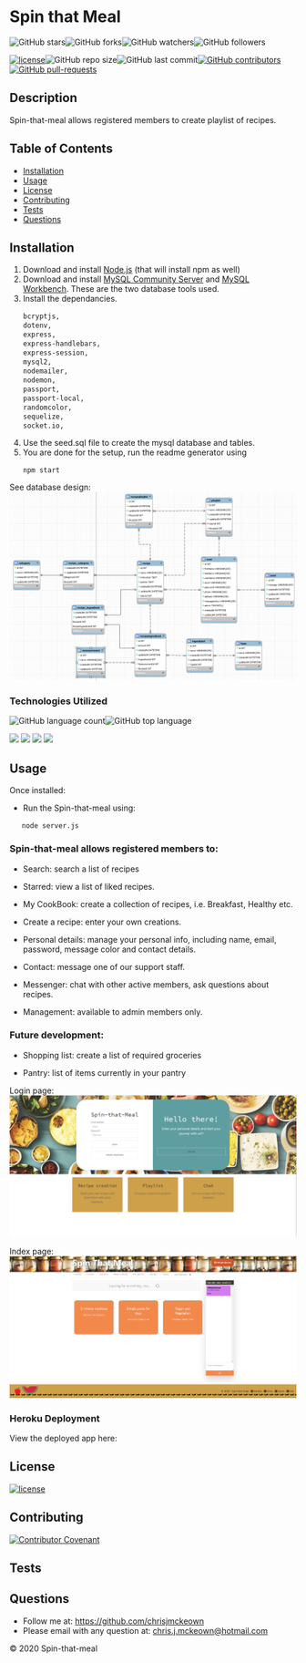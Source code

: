 # Spin that Meal

![GitHub stars](https://img.shields.io/github/stars/chrisjmckeown/Spin-that-Meal?style=social)![GitHub forks](https://img.shields.io/github/forks/chrisjmckeown/Spin-that-Meal?style=social)![GitHub watchers](https://img.shields.io/github/watchers/chrisjmckeown/Spin-that-Meal?style=social)![GitHub followers](https://img.shields.io/github/followers/chrisjmckeown?style=social)

[![license](https://img.shields.io/github/license/chrisjmckeown/Spin-that-Meal?style=flat-square)](https://github.com/chrisjmckeown/Spin-that-Meal/blob/master/LICENSE)![GitHub repo size](https://img.shields.io/github/repo-size/chrisjmckeown/Spin-that-Meal?style=flat-square)![GitHub last commit](https://img.shields.io/github/last-commit/chrisjmckeown/Spin-that-Meal?style=flat-square)[![GitHub contributors](https://img.shields.io/github/contributors/chrisjmckeown/Spin-that-Meal?style=flat-square)](https://GitHub.com/chrisjmckeown/Spin-that-Meal/graphs/contributors/)[![GitHub pull-requests](https://img.shields.io/github/issues-pr/chrisjmckeown/Spin-that-Meal?style=flat-square)](https://GitHub.com/chrisjmckeown/Spin-that-Meal/pull/)

## Description

Spin-that-meal allows registered members to create playlist of recipes.

## Table of Contents

- [Installation](#Installation)
- [Usage](#Usage)
- [License](#License)
- [Contributing](#Contributing)
- [Tests](#Tests)
- [Questions](#Questions)

## Installation

1. Download and install [Node.js](http://nodejs.org/) (that will install npm as well)
2. Download and install [MySQL Community Server](https://dev.mysql.com/downloads/mysql) and [MySQL Workbench](https://dev.mysql.com/downloads/workbench/). These are the two database tools used.
3. Install the dependancies.<br />
   ```
   bcryptjs,
   dotenv,
   express,
   express-handlebars,
   express-session,
   mysql2,
   nodemailer,
   nodemon,
   passport,
   passport-local,
   randomcolor,
   sequelize,
   socket.io,
   ```
4. Use the seed.sql file to create the mysql database and tables.
5. You are done for the setup, run the readme generator using
   ```
   npm start
   ```

See database design:
<img src="./public/images/database-design.png" alt="Database design">

### Technologies Utilized

![GitHub language count](https://img.shields.io/github/languages/count/chrisjmckeown/Spin-that-Meal?style=flat-square)![GitHub top language](https://img.shields.io/github/languages/top/chrisjmckeown/Spin-that-Meal?style=flat-square)

<img src="https://img.shields.io/badge/html5%20-%23E34F26.svg?&style=for-the-badge&logo=html5&logoColor=white"/> <img src="https://img.shields.io/badge/css3%20-%231572B6.svg?&style=for-the-badge&logo=css3&logoColor=white"/> <img src="https://img.shields.io/badge/node.js%20-%2343853D.svg?&style=for-the-badge&logo=node.js&logoColor=white"/> <img src="https://img.shields.io/badge/javascript%20-%23323330.svg?&style=for-the-badge&logo=javascript&logoColor=%23F7DF1E"/>

## Usage

Once installed:

- Run the Spin-that-meal using:

```
   node server.js
```

<h3>Spin-that-meal allows registered members to:</h3>
<ul>
    <li>
        <p>Search: search a list of recipes</p>
    </li>
    <li>
        <p>Starred: view a list of liked recipes.</p>
    </li>
    <li>
        <p>My CookBook: create a collection of recipes, i.e. Breakfast, Healthy etc.</p>
    </li>
    <li>
        <p>Create a recipe: enter your own creations.</p>
    </li>
    <li>
        <p>Personal details: manage your personal info, including name, email, password, message
            color and contact details.</p>
    </li>
    <li>
        <p>Contact: message one of our support staff.</p>
    </li>
    <li>
        <p>Messenger: chat with other active members, ask questions about recipes.</p>
    </li>
    <li>
        <p>Management: available to admin members only.</p>
    </li>
</ul>
<h3>Future development:</h3>
<ul>
    <li>
        <p>Shopping list: create a list of required groceries</p>
    </li>
    <li>
        <p>Pantry: list of items currently in your pantry</p>
    </li>
</ul>

Login page:
<img src="./public/images/sign-page.png" alt="Login page">

Index page:
<img src="./public/images/index-page.png" alt="Index page">
### Heroku Deployment

View the deployed app here: 

## License

[![license](https://img.shields.io/github/license/chrisjmckeown/Spin-that-Meal.svg?style=flat-square)](https://github.com/chrisjmckeown/Spin-that-Meal/blob/master/LICENSE)

## Contributing

[![Contributor Covenant](https://img.shields.io/badge/Contributor%20Covenant-v2.0%20adopted-ff69b4.svg)](code_of_conduct.md)

## Tests

## Questions

- Follow me at: <a href="https://github.com/chrisjmckeown" target="_blank">https://github.com/chrisjmckeown</a>
- Please email with any question at: chris.j.mckeown@hotmail.com

© 2020 Spin-that-meal

